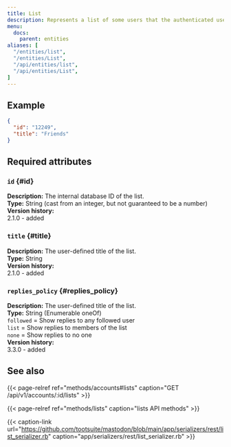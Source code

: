 ```yaml
---
title: List
description: Represents a list of some users that the authenticated user follows.
menu:
  docs:
    parent: entities
aliases: [
  "/entities/list",
  "/entities/List",
  "/api/entities/list",
  "/api/entities/List",
]
---
```


## Example

```json
{
  "id": "12249",
  "title": "Friends"
}
```

## Required attributes

### `id` {#id}

**Description:** The internal database ID of the list.\
**Type:** String \(cast from an integer, but not guaranteed to be a number\)\
**Version history:**\
2.1.0 - added

### `title` {#title}

**Description:** The user-defined title of the list.\
**Type:** String\
**Version history:**\
2.1.0 - added

### `replies_policy` {#replies_policy}

**Description:** The user-defined title of the list.\
**Type:** String (Enumerable oneOf)\
`followed` = Show replies to any followed user\
`list` = Show replies to members of the list\
`none` = Show replies to no one\
**Version history:**\
3.3.0 - added

## See also

{{< page-relref ref="methods/accounts#lists" caption="GET /api/v1/accounts/:id/lists" >}}

{{< page-relref ref="methods/lists" caption="lists API methods" >}}

{{< caption-link url="https://github.com/tootsuite/mastodon/blob/main/app/serializers/rest/list_serializer.rb" caption="app/serializers/rest/list_serializer.rb" >}}



